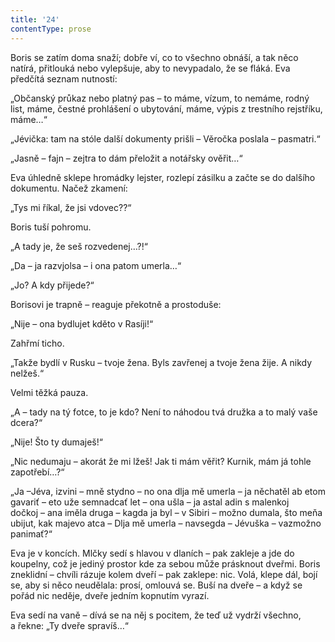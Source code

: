 ```yaml
---
title: '24'
contentType: prose
---
```


<section>

Boris se zatím doma snaží; dobře ví, co to všechno obnáší, a tak něco natírá, přitlouká nebo vylepšuje, aby to nevypadalo, že se fláká. Eva předčítá seznam nutností:

„Občanský průkaz nebo platný pas – to máme, vízum, to nemáme, rodný list, máme, čestné prohlášení o ubytování, máme, výpis z trestního rejstříku, máme…“

„Jévička: tam na stóle další dokumenty prišli – Věročka poslala – pasmatri.“

„Jasně – fajn – zejtra to dám přeložit a notářsky ověřit…“

Eva úhledně sklepe hromádky lejster, rozlepí zásilku a začte se do dalšího dokumentu. Načež zkamení:

„Tys mi říkal, že jsi vdovec??“

Boris tuší pohromu.

„A tady je, že seš rozvedenej…?!“

„Da – ja razvjolsa – i ona patom umerla…“

„Jo? A kdy přijede?“

Borisovi je trapně – reaguje překotně a prostoduše:

„Nije – ona bydlujet kděto v Rasíji!“

Zahřmí ticho.

„Takže bydlí v Rusku – tvoje žena. Byls zavřenej a tvoje žena žije. A nikdy nelžeš.“

Velmi těžká pauza.

„A – tady na tý fotce, to je kdo? Není to náhodou tvá družka a to malý vaše dcera?“

„Nije! Što ty dumaješ!“

„Nic nedumaju – akorát že mi lžeš! Jak ti mám věřit? Kurnik, mám já tohle zapotřebí…?“

„Ja –Jéva, izvini – mně stydno – no ona dlja mě umerla – ja něchatěl ab etom gavariť – eto uže semnadcať let – ona ušla – ja astal adin s malenkoj dočkoj – ana iměla druga – kagda ja byl – v Sibiri – možno dumala, što meňa ubijut, kak majevo atca – Dlja mě umerla – na­vsegda – Jévuška – vazmožno panimať?“

Eva je v koncích. Mlčky sedí s hlavou v dlaních – pak zakleje a jde do koupelny, což je jediný prostor kde za sebou může prásknout dveřmi. Boris zneklidní – chvíli rázuje kolem dveří – pak zaklepe: nic. Volá, klepe dál, bojí se, aby si něco neudělala: prosí, omlouvá se. Buší na dveře – a když se pořád nic neděje, dveře jedním kopnutím vyrazí.

Eva sedí na vaně – dívá se na něj s pocitem, že teď už vydrží všechno, a řekne: „Ty dveře spravíš…“

</section>
